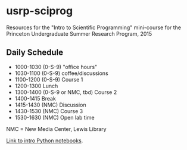 # usrp-sciprog
Resources for the "Intro to Scientific Programming" mini-course for the Princeton Undergraduate Summer Research Program, 2015 

Daily Schedule
----------

* 1000-1030 (0-S-9) "office hours"
* 1030-1100 (0-S-9) coffee/discussions
* 1100-1200 (0-S-9) Course 1
* 1200-1300 Lunch
* 1300-1400 (0-S-9 or NMC, tbd) Course 2
* 1400-1415 Break
* 1415-1430 (NMC) Discussion
* 1430-1530 (NMC) Course 3
* 1530-1630 (NMC) Open lab time

NMC = New Media Center, Lewis Library

[Link to intro Python notebooks](https://github.com/jakevdp/2014_fall_ASTR599/tree/master/notebooks).
